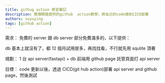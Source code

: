 ```yaml
---
title: githug action 學習筆記
description: 整理網路提供的github  action教學，將自己的code做到CICD部署
authors: suyuying
tags: [github action]
---
```


需求：
免費的 server 跟 db
server 部分免費滿多的，以下提供：

db 基本上就沒有了，都 12 個月試用居多，再找找看，不行就先用 squlite 頂著

規劃：
1 台 api server(fastapi) + db 前端用 github page 託管頁面打 api server

目標：
code 更新以後，透過 CICD(git hub action)部署 api server and github page，然後測試
